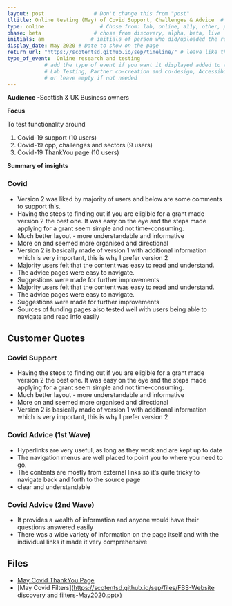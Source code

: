 ```yaml
---
layout: post                # Don't change this from "post"
tltitle: Online testing (May) of Covid Support, Challenges & Advice  # Title to show on the page
type: online                  # Chose from: lab, online, a11y, other, partner
phase: beta                 # chose from discovery, alpha, beta, live
initials: am               # initials of person who did/uploaded the research
display_date: May 2020 # Date to show on the page
return_url: "https://scotentsd.github.io/sep/timeline/" # leave like this         
type_of_event:  Online research and testing            
            # add the type of event if you want it displayed added to the heading when the post if clicked on
            # Lab Testing, Partner co-creation and co-design, Accessibility, Online research and testing, Events, F2F and testing
            # or leave empty if not needed
---
```


**Audience**
-Scottish & UK Business owners

**Focus**

To test functionality around
1. Covid-19 support (10 users)
2. Covid-19 opp, challenges and sectors  (9 users)
3. Covid-19 ThankYou page (10 users)

**Summary of insights**

### Covid
-	Version 2 was liked by majority of users and below are some comments to support this.
-	Having the steps to finding out if you are eligible for a grant made version 2 the best one. It was easy on the eye and the steps made applying for a grant seem simple and not time-consuming.
-	Much better layout - more understandable and informative
-	More on and seemed more organised and directional
-	Version 2 is basically made of version 1 with additional information which is very important, this is why I prefer version 2
-	Majority users felt that the content was easy to read and understand.
-	The advice pages were easy to navigate.
-	Suggestions were made for further improvements
-	Majority users felt that the content was easy to read and understand.
-	The advice pages were easy to navigate.
-	Suggestions were made for further improvements
-	Sources of funding pages also tested well with users being able to navigate and read info easily


## Customer Quotes

### Covid Support
-	Having the steps to finding out if you are eligible for a grant made version 2 the best one. It was easy on the eye and the steps made applying for a grant seem simple and not time-consuming.
-	Much better layout - more understandable and informative
-	More on and seemed more organised and directional
-	Version 2 is basically made of version 1 with additional information which is very important, this is why I prefer version 2

### Covid Advice (1st Wave)
-	Hyperlinks are very useful, as long as they work and are kept up to date
-	The navigation menus are well placed to point you to where you need to go.
-	The contents are mostly from external links so it’s quite tricky to navigate back and forth to the source page
-	clear and understandable

### Covid Advice (2nd Wave)
-	It provides a wealth of information and anyone would have their questions answered easily
-	There was a wide variety of information on the page itself and with the individual links it made it very comprehensive

## Files
- [May Covid ThankYou Page](https://scotentsd.github.io/sep/files/FBS-ThankYoupage-May2020.pptx)
- [May Covid Filters](https://scotentsd.github.io/sep/files/FBS-Website discovery and filters-May2020.pptx)
